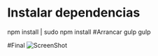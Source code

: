 
# Instalar dependencias
npm install | sudo npm install
#Arrancar gulp
gulp

#Final
![ScreenShot](http://oi66.tinypic.com/htwbrd.jpg)
